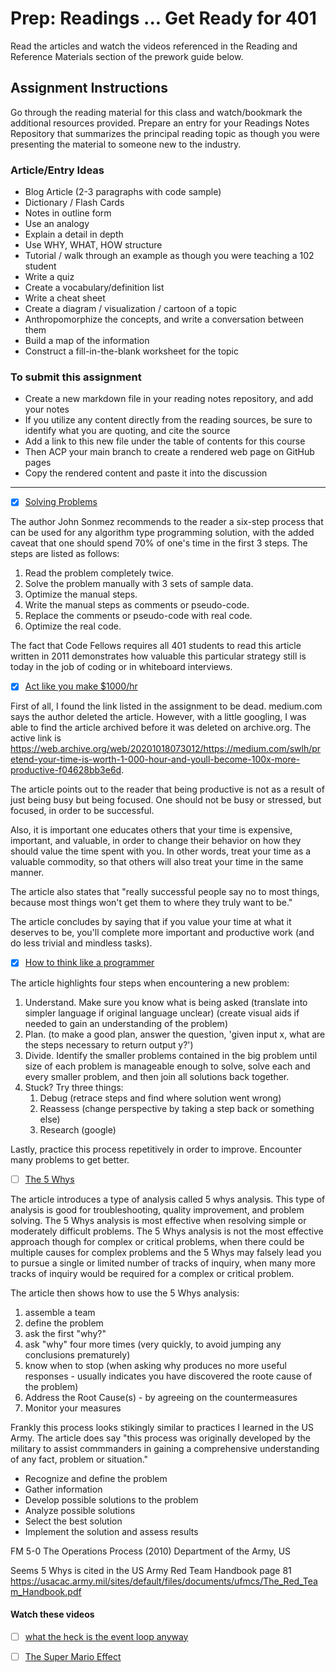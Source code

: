 # Prep: Readings ... Get Ready for 401

Read the articles and watch the videos referenced in the Reading and Reference Materials section of the prework guide below.

## Assignment Instructions

Go through the reading material for this class and watch/bookmark the additional resources provided. Prepare an entry for your Readings Notes Repository that summarizes the principal reading topic as though you were presenting the material to someone new to the industry.

### Article/Entry Ideas

- Blog Article (2-3 paragraphs with code sample)
- Dictionary / Flash Cards
- Notes in outline form
- Use an analogy
- Explain a detail in depth
- Use WHY, WHAT, HOW structure
- Tutorial / walk through an example as though you were teaching a 102 student
- Write a quiz
- Create a vocabulary/definition list
- Write a cheat sheet
- Create a diagram / visualization / cartoon of a topic
- Anthropomorphize the concepts, and write a conversation between them
- Build a map of the information
- Construct a fill-in-the-blank worksheet for the topic

### To submit this assignment

- Create a new markdown file in your reading notes repository, and add your notes
- If you utilize any content directly from the reading sources, be sure to identify what you are quoting, and cite the source
- Add a link to this new file under the table of contents for this course
- Then ACP your main branch to create a rendered web page on GitHub pages
- Copy the rendered content and paste it into the discussion
----
- [x] [Solving Problems](https://simpleprogrammer.com/solving-problems-breaking-it-down/)

The author John Sonmez recommends to the reader a six-step process that can be used for any algorithm type programming solution, with the added caveat that one should spend 70% of one's time in the first 3 steps.  The steps are listed as follows:

1. Read the problem completely twice.
2. Solve the problem manually with 3 sets of sample data.
3. Optimize the manual steps.
4. Write the manual steps as comments or pseudo-code.
5. Replace the comments or pseudo-code with real code.
6. Optimize the real code.

The fact that Code Fellows requires all 401 students to read this article written in 2011 demonstrates how valuable this particular strategy still is today in the job of coding or in whiteboard interviews.

- [x] [Act like you make $1000/hr](https://web.archive.org/web/20201018073012/https://medium.com/swlh/pretend-your-time-is-worth-1-000-hour-and-youll-become-100x-more-productive-f04628bb3e6d)

First of all, I found the link listed in the assignment to be dead.  medium.com says the author deleted the article.  However, with a little googling, I was able to find the article archived before it was deleted on archive.org. The active link is https://web.archive.org/web/20201018073012/https://medium.com/swlh/pretend-your-time-is-worth-1-000-hour-and-youll-become-100x-more-productive-f04628bb3e6d.

The article points out to the reader that being productive is not as a result of just being busy but being focused.  One should not be busy or stressed, but focused, in order to be successful. 

Also, it is important one educates others that your time is expensive, important, and valuable, in order to change their behavior on how they should value the time spent with you. In other words, treat your time as a valuable commodity, so that others will also treat your time in the same manner.

The article also states that "really successful people say no to most things, because most things won't get them to where they truly want to be."

The article concludes by saying that if you value your time at what it deserves to be, you'll complete more important and productive work (and do less trivial and mindless tasks).

- [x] [How to think like a programmer](https://medium.freecodecamp.org/how-to-think-like-a-programmer-lessons-in-problem-solving-d1d8bf1de7d2)

The article highlights four steps when encountering a new problem:
1. Understand. Make sure you know what is being asked (translate into simpler language if original language unclear) (create visual aids if needed to gain an understanding of the problem)
2. Plan. (to make a good plan, answer the question, 'given input x, what are the steps necessary to return output y?')
3. Divide. Identify the smaller problems contained in the big problem until size of each problem is manageable enough to solve, solve each and every smaller problem, and then join all solutions back together.
4. Stuck? Try three things:
    1. Debug (retrace steps and find where solution went wrong)
    2. Reassess (change perspective by taking a step back or something else)
    3. Research (google)

Lastly, practice this process repetitively in order to improve. Encounter many problems to get better.

- [ ] [The 5 Whys](https://www.mindtools.com/pages/article/newTMC_5W.htm)

The article introduces a type of analysis called 5 whys analysis.  This type of analysis is good for troubleshooting, quality improvement, and problem solving.  The 5 Whys analysis is most effective when resolving simple or moderately difficult problems. The 5 Whys analysis is not the most effective approach though for complex or critical problems, when there could be multiple causes for complex problems and the 5 Whys may falsely  lead you to pursue a single or limited number of tracks of inquiry, when many more tracks of inquiry would be required for a complex or critical problem.

The article then shows how to use the 5 Whys analysis:
1. assemble a team
2. define the problem
3. ask the first "why?"
4. ask "why" four more times (very quickly, to avoid jumping any conclusions prematurely)
5. know when to stop (when asking why produces no more useful responses - usually indicates you have discovered the roote cause of the problem)
6. Address the Root Cause(s) - by agreeing on the countermeasures
7. Monitor your measures

Frankly this process looks stikingly similar to practices I learned in the US Army.  The article does say  "this process was originally developed by the military to assist commmanders in gaining a comprehensive understanding of any fact, problem or situation."

- Recognize and define the problem
- Gather information
- Develop possible solutions to the problem
- Analyze possible solutions
- Select the best solution
- Implement the solution and assess results

FM 5-0 The Operations Process (2010) Department of the Army, US

Seems 5 Whys is cited in the US Army Red Team Handbook page 81 https://usacac.army.mil/sites/default/files/documents/ufmcs/The_Red_Team_Handbook.pdf 

#### Watch these videos

- [ ] [what the heck is the event loop anyway](https://www.youtube.com/watch?v=8aGhZQkoFbQ)



- [ ] [The Super Mario Effect](https://www.youtube.com/watch?v=9vJRopau0g0)

